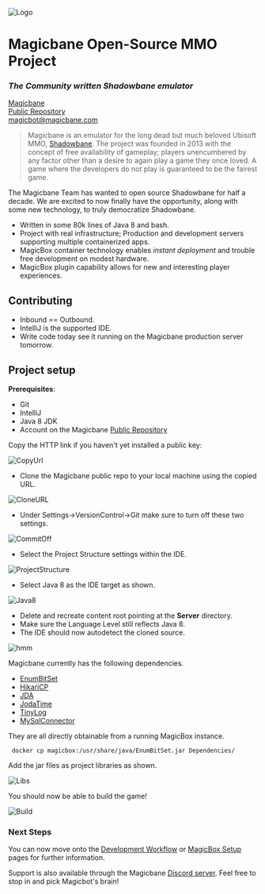 ![Logo](https://magicbane.com/images/MBLogo.jpg)

# Magicbane Open-Source MMO Project
### *The Community written Shadowbane emulator*
[Magicbane](http://www.magicbane.com)
</BR>
[Public Repository](http://repo.magicbane.com)
<BR>
<magicbot@magicbane.com>

> Magicbane is an emulator for the long dead but much beloved Ubisoft MMO, [Shadowbane](https://en.wikipedia.org/wiki/Shadowbane).
The project was founded in 2013 with the concept of free availability of gameplay; players unencumbered by any factor other than a desire to again play a game they once loved.  A game where the developers do not play is guaranteed to be the fairest game.

The Magicbane Team has wanted to open source Shadowbane for half a decade.  We are excited to now finally have the opportunity, along with some new technology, to truly democratize Shadowbane.

- Written in some 80k lines of Java 8 and bash.
- Project with real infrastructure; Production and development servers supporting multiple containerized apps.
- MagicBox container technology enables _instant deployment_ and trouble free development on modest hardware.
- MagicBox plugin capability allows for new and interesting player experiences.

## Contributing

- Inbound == Outbound.
- IntelliJ is the supported IDE.
- Write code today see it running on the Magicbane production server tomorrow.

## Project setup

**Prerequisites**:

- Git
- IntelliJ
- Java 8 JDK
- Account on the Magicbane [Public Repository](http://repo.magicbane.com)


Copy the HTTP link if you haven't yet installed a public key:

![CopyUrl](https://www.magicbane.com/Development/images/repo.png)

- Clone the Magicbane public repo to your local machine using the copied URL.

![CloneURL](https://www.magicbane.com/Development/images/intellij1.png)

- Under Settings->VersionControl->Git make sure to turn off these two settings.

![CommitOff](https://www.magicbane.com/Development/images/commit.png)

- Select the Project Structure settings within the IDE.

![ProjectStructure](https://www.magicbane.com/Development/images/projectstructure.png)

- Select Java 8 as the IDE target as shown.

![Java8](https://www.magicbane.com/Development/images/project.png)

- Delete and recreate content root pointing at the **Server** directory.
- Make sure the Language Level still reflects Java 8.
- The IDE should now autodetect the cloned source.

![hmm](https://www.magicbane.com/Development/images/module.png)

Magicbane currently has the following dependencies.
<br>

- [EnumBitSet](https://github.com/claudemartin/enum-bit-set)
- [HikariCP](https://github.com/brettwooldridge/HikariCP)
- [JDA](https://github.com/DV8FromTheWorld/JDA)
- [JodaTime](https://github.com/JodaOrg/joda-time)
- [TinyLog](https://github.com/tinylog-org/tinylog/tree/v1.3)
- [MySqlConnector](https://dev.mysql.com/downloads/connector/j/)

They are all directly obtainable from a running MagicBox instance.

``` docker cp magicbox:/usr/share/java/EnumBitSet.jar Dependencies/```

Add the jar files as project libraries as shown.

![Libs](https://www.magicbane.com/Development/images/libraries.png)

You should now be able to build the game!

![Build](https://magicbane.com/Development/images/buildproject.png)

### Next Steps

You can now move onto the [Development Workflow](http://repo.magicbane.com/MagicBane/Server/wiki/Development-workflow) or [MagicBox Setup](http://repo.magicbane.com/MagicBane/Server/wiki/MagicBox-:-Magicbane-in-a-Box) pages for further information.

Support is also available through the Magicbane [Discord server](www.magicbane.com).  Feel free to stop in and pick Magicbot's brain!